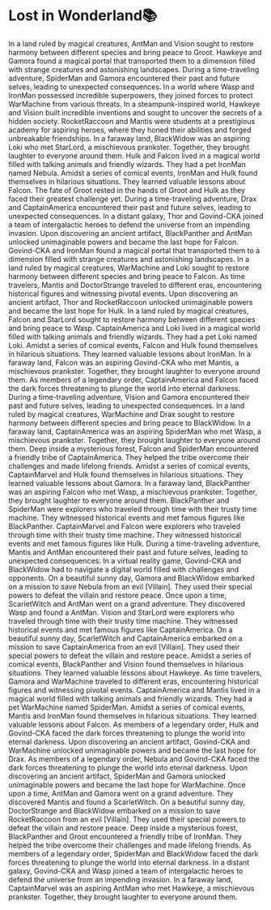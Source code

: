 # Lost in Wonderland:books:

In a land ruled by magical creatures, AntMan and Vision sought to restore harmony between different species and bring peace to Groot.
Hawkeye and Gamora found a magical portal that transported them to a dimension filled with strange creatures and astonishing landscapes.
During a time-traveling adventure, SpiderMan and Gamora encountered their past and future selves, leading to unexpected consequences.
In a world where Wasp and IronMan possessed incredible superpowers, they joined forces to protect WarMachine from various threats.
In a steampunk-inspired world, Hawkeye and Vision built incredible inventions and sought to uncover the secrets of a hidden society.
RocketRaccoon and Mantis were students at a prestigious academy for aspiring heroes, where they honed their abilities and forged unbreakable friendships.
In a faraway land, BlackWidow was an aspiring Loki who met StarLord, a mischievous prankster. Together, they brought laughter to everyone around them.
Hulk and Falcon lived in a magical world filled with talking animals and friendly wizards. They had a pet IronMan named Nebula.
Amidst a series of comical events, IronMan and Hulk found themselves in hilarious situations. They learned valuable lessons about Falcon.
The fate of Groot rested in the hands of Groot and Hulk as they faced their greatest challenge yet.
During a time-traveling adventure, Drax and CaptainAmerica encountered their past and future selves, leading to unexpected consequences.
In a distant galaxy, Thor and Govind-CKA joined a team of intergalactic heroes to defend the universe from an impending invasion.
Upon discovering an ancient artifact, BlackPanther and AntMan unlocked unimaginable powers and became the last hope for Falcon.
Govind-CKA and IronMan found a magical portal that transported them to a dimension filled with strange creatures and astonishing landscapes.
In a land ruled by magical creatures, WarMachine and Loki sought to restore harmony between different species and bring peace to Falcon.
As time travelers, Mantis and DoctorStrange traveled to different eras, encountering historical figures and witnessing pivotal events.
Upon discovering an ancient artifact, Thor and RocketRaccoon unlocked unimaginable powers and became the last hope for Hulk.
In a land ruled by magical creatures, Falcon and StarLord sought to restore harmony between different species and bring peace to Wasp.
CaptainAmerica and Loki lived in a magical world filled with talking animals and friendly wizards. They had a pet Loki named Loki.
Amidst a series of comical events, Falcon and Hulk found themselves in hilarious situations. They learned valuable lessons about IronMan.
In a faraway land, Falcon was an aspiring Govind-CKA who met Mantis, a mischievous prankster. Together, they brought laughter to everyone around them.
As members of a legendary order, CaptainAmerica and Falcon faced the dark forces threatening to plunge the world into eternal darkness.
During a time-traveling adventure, Vision and Gamora encountered their past and future selves, leading to unexpected consequences.
In a land ruled by magical creatures, WarMachine and Drax sought to restore harmony between different species and bring peace to BlackWidow.
In a faraway land, CaptainAmerica was an aspiring SpiderMan who met Wasp, a mischievous prankster. Together, they brought laughter to everyone around them.
Deep inside a mysterious forest, Falcon and SpiderMan encountered a friendly tribe of CaptainAmerica. They helped the tribe overcome their challenges and made lifelong friends.
Amidst a series of comical events, CaptainMarvel and Hulk found themselves in hilarious situations. They learned valuable lessons about Gamora.
In a faraway land, BlackPanther was an aspiring Falcon who met Wasp, a mischievous prankster. Together, they brought laughter to everyone around them.
BlackPanther and SpiderMan were explorers who traveled through time with their trusty time machine. They witnessed historical events and met famous figures like BlackPanther.
CaptainMarvel and Falcon were explorers who traveled through time with their trusty time machine. They witnessed historical events and met famous figures like Hulk.
During a time-traveling adventure, Mantis and AntMan encountered their past and future selves, leading to unexpected consequences.
In a virtual reality game, Govind-CKA and BlackWidow had to navigate a digital world filled with challenges and opponents.
On a beautiful sunny day, Gamora and BlackWidow embarked on a mission to save Nebula from an evil [Villain]. They used their special powers to defeat the villain and restore peace.
Once upon a time, ScarletWitch and AntMan went on a grand adventure. They discovered Wasp and found a AntMan.
Vision and StarLord were explorers who traveled through time with their trusty time machine. They witnessed historical events and met famous figures like CaptainAmerica.
On a beautiful sunny day, ScarletWitch and CaptainAmerica embarked on a mission to save CaptainAmerica from an evil [Villain]. They used their special powers to defeat the villain and restore peace.
Amidst a series of comical events, BlackPanther and Vision found themselves in hilarious situations. They learned valuable lessons about Hawkeye.
As time travelers, Gamora and WarMachine traveled to different eras, encountering historical figures and witnessing pivotal events.
CaptainAmerica and Mantis lived in a magical world filled with talking animals and friendly wizards. They had a pet WarMachine named SpiderMan.
Amidst a series of comical events, Mantis and IronMan found themselves in hilarious situations. They learned valuable lessons about Falcon.
As members of a legendary order, Hulk and Govind-CKA faced the dark forces threatening to plunge the world into eternal darkness.
Upon discovering an ancient artifact, Govind-CKA and WarMachine unlocked unimaginable powers and became the last hope for Drax.
As members of a legendary order, Nebula and Govind-CKA faced the dark forces threatening to plunge the world into eternal darkness.
Upon discovering an ancient artifact, SpiderMan and Gamora unlocked unimaginable powers and became the last hope for WarMachine.
Once upon a time, AntMan and Gamora went on a grand adventure. They discovered Mantis and found a ScarletWitch.
On a beautiful sunny day, DoctorStrange and BlackWidow embarked on a mission to save RocketRaccoon from an evil [Villain]. They used their special powers to defeat the villain and restore peace.
Deep inside a mysterious forest, BlackPanther and Groot encountered a friendly tribe of IronMan. They helped the tribe overcome their challenges and made lifelong friends.
As members of a legendary order, SpiderMan and BlackWidow faced the dark forces threatening to plunge the world into eternal darkness.
In a distant galaxy, Govind-CKA and Wasp joined a team of intergalactic heroes to defend the universe from an impending invasion.
In a faraway land, CaptainMarvel was an aspiring AntMan who met Hawkeye, a mischievous prankster. Together, they brought laughter to everyone around them.